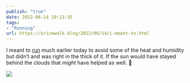 ```yaml
---
publish: "true"
date: 2022-06-14 10:13:35
tags:
- "Running"
url: https://ericmwalk.blog/2022/06/14/i-meant-to.html
---
```

I meant to [run](http://www.strava.com/activities/7307315767) much earlier today to avoid some of the heat and humidity but didn’t and was right in the thick of it. If the sun would have stayed behind the clouds that *might* have helped as well. 🥵


![](https://ericmwalk.blog/uploads/2022/3f21e43e30.jpg)